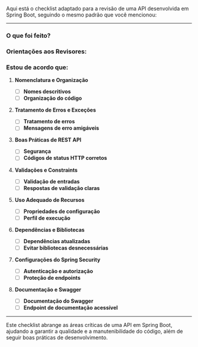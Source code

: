 Aqui está o checklist adaptado para a revisão de uma API desenvolvida em Spring Boot, seguindo o mesmo padrão que você mencionou:

---

### O que foi feito?

### Orientações aos Revisores:

### Estou de acordo que:

1. **Nomenclatura e Organização**
    - [ ] **Nomes descritivos**
    <!--- Verifique se variáveis, métodos, classes, e endpoints têm nomes claros e autoexplicativos. Evite abreviações desnecessárias. -->
    - [ ] **Organização do código**
    <!--- Verifique se o código segue uma estrutura organizada, com serviços, controladores, repositórios e entidades bem separados. -->

2. **Tratamento de Erros e Exceções**
    - [ ] **Tratamento de erros**
    <!--- Verifique se exceções são tratadas adequadamente usando métodos como @ExceptionHandler, ResponseEntityExceptionHandler, ou se as exceções personalizadas foram implementadas corretamente. -->
    - [ ] **Mensagens de erro amigáveis**
    <!--- Verifique se o tratamento de exceções retorna mensagens amigáveis e detalhadas para o cliente da API (ex: HTTP status codes adequados e descrições). -->

3. **Boas Práticas de REST API**
    - [ ] **Segurança**
    <!--- Verifique se os endpoints estão adequadamente protegidos. -->
    - [ ] **Códigos de status HTTP corretos**
    <!--- Verifique se os códigos de status HTTP estão apropriados para cada resposta (200 OK, 201 Created, 404 Not Found, 500 Internal Server Error, etc.). -->

4. **Validações e Constraints**
    - [ ] **Validação de entradas**
    <!--- Verifique se as validações das requisições estão sendo feitas de forma adequada, utilizando anotações como @Valid, @NotNull, @Size, etc. -->
    - [ ] **Respostas de validação claras**
    <!--- Verifique se, em caso de erro de validação, o cliente recebe uma resposta clara e compreensível, com a descrição do erro. -->

5. **Uso Adequado de Recursos**
    - [ ] **Propriedades de configuração**
    <!--- Verifique se as propriedades sensíveis (chaves de API, senhas) estão armazenadas em `application.properties`, `application.yml`, ou usando variáveis de ambiente. -->
    - [ ] **Perfil de execução**
    <!--- Verifique se os perfis de execução (dev, prod) estão sendo configurados corretamente, com diferentes configurações para diferentes ambientes. -->

6. **Dependências e Bibliotecas**
    - [ ] **Dependências atualizadas**
    <!--- Verifique se as dependências do projeto (Spring Boot, Spring Data, etc.) estão atualizadas, de acordo com as últimas versões estáveis. -->
    - [ ] **Evitar bibliotecas desnecessárias**
    <!--- Verifique se bibliotecas que não são mais usadas foram removidas e se não há dependências desnecessárias no projeto. -->

7. **Configurações do Spring Security**
    - [ ] **Autenticação e autorização**
    <!--- Verifique se a autenticação e autorização estão corretamente configuradas, utilizando as classes adequadas de configuração do Spring Security. -->
    - [ ] **Proteção de endpoints**
    <!--- Verifique se os endpoints críticos estão devidamente protegidos e se a lógica de permissões foi implementada corretamente (ex: @PreAuthorize em métodos ou roles adequadas para diferentes endpoints). -->

8. **Documentação e Swagger**
    - [ ] **Documentação do Swagger**
    <!--- Verifique se a API está adequadamente documentada com o Swagger/OpenAPI, permitindo a fácil compreensão dos endpoints e suas respectivas entradas/saídas. -->
    - [ ] **Endpoint de documentação acessível**
    <!--- Verifique se o endpoint do Swagger está acessível em ambientes apropriados e configurado corretamente. -->

---

Este checklist abrange as áreas críticas de uma API em Spring Boot, ajudando a garantir a qualidade e a manutenibilidade do código, além de seguir boas práticas de desenvolvimento.